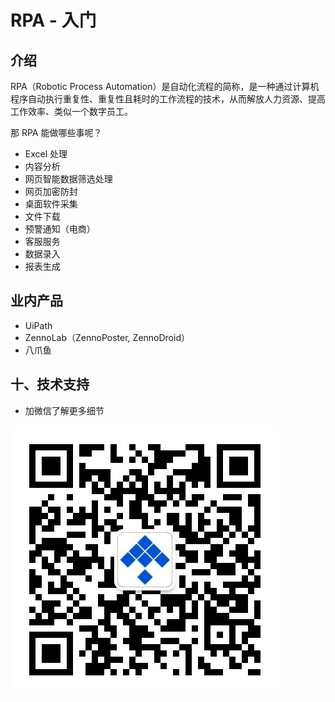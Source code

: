 # RPA - 入门

## 介绍
RPA（Robotic Process Automation）是自动化流程的简称，是一种通过计算机程序自动执行重复性、重复性且耗时的工作流程的技术，从而解放人力资源、提高工作效率、类似一个数字员工。

那 RPA 能做哪些事呢？
- Excel 处理
- 内容分析
- 网页智能数据筛选处理
- 网页加密防封
- 桌面软件采集
- 文件下载
- 预警通知（电商）
- 客服服务
- 数据录入
- 报表生成

## 业内产品
- UiPath
- ZennoLab（ZennoPoster, ZennoDroid）
- 八爪鱼

## 十、技术支持
- 加微信了解更多细节

![关注公众号](./images/official_qrcode.webp)
